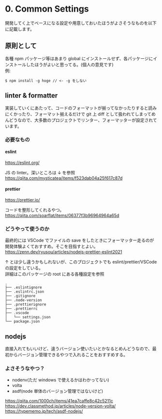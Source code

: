 # 0. Common Settings

開発してく上でベースになる設定や用意しておいたほうがよさそうなものを以下に記載します。

## 原則として

各種 npm パッケージ等はあまり global にインストールせず、各パッケージにインストールしたほうがよいと思ってる。(個人の意見です)  
例:

```
$ npm install -g hoge // <- -g をしない
```

## linter & formatter

実装していくにあたって、コードのフォーマットが揃ってなかったりすると読みにくかったり、フォーマット揃えるだけで git 上 diff として扱われてしまってめんどうなので、大多数のプロジェクトでリンター、フォーマッターが設定されています。

### 必要なもの

#### eslint

https://eslint.org/

JS の linter。深いところは ↓ を参照  
https://qiita.com/mysticatea/items/f523dab04a25f617c87d

#### prettier

https://prettier.io/

コードを整形してくれるやつ。  
https://qiita.com/soarflat/items/06377f3b96964964a65d

### どうやって使うのか

最終的には VSCode でファイルの save をしたときにフォーマッター走るのが開発体験よくておすすめ。そこを目指すとよい。  
https://zenn.dev/ryusou/articles/nodejs-prettier-eslint2021

↑ とは少し違うかもしれないが、このプロジェクトでも eslint/prettier/VSCode の設定をしている。  
詳細はこのパッケージの root にある各種設定を参照

```
.
├── .eslintignore
├── .eslintrc.json
├── .gitignore
├── .node-version
├── .prettierignore
├── .prettierrc
├── .vscode
│   └── settings.json
└── package.json
```

## nodejs

直接入れてもいいけど、違うバージョン使いたいとかなるとめんどうなので、最初からバージョン管理できるやつで入れることをおすすめする。

### よさそうなやつ？

- nodenv(ただ windows で使えるかはわかってない)
- volta
- asdf(node 単体のバージョン管理ではないけど)

https://qiita.com/1000ch/items/41ea7caffe8c42c5211c  
https://dev.classmethod.jp/articles/node-version-volta/  
https://typememo.jp/tech/asdf-nodejs/
